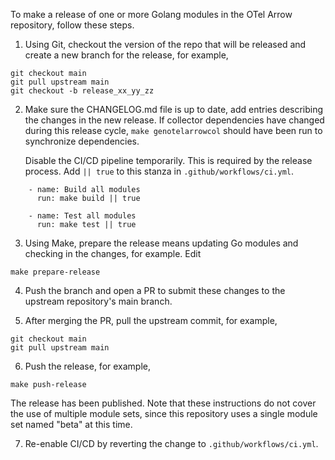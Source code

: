 To make a release of one or more Golang modules in the OTel Arrow
repository, follow these steps.

1. Using Git, checkout the version of the repo that will be released
   and create a new branch for the release, for example,

```
git checkout main
git pull upstream main
git checkout -b release_xx_yy_zz
```

2. Make sure the CHANGELOG.md file is up to date, add entries
   describing the changes in the new release.  If collector
   dependencies have changed during this release cycle, `make
   genotelarrowcol` should have been run to synchronize dependencies.
   
   Disable the CI/CD pipeline temporarily. This is required by the
   release process.  Add `|| true` to this stanza in `.github/workflows/ci.yml`.

```
    - name: Build all modules
      run: make build || true

    - name: Test all modules
      run: make test || true
```

3. Using Make, prepare the release means updating Go modules and
   checking in the changes, for example.  Edit 

```
make prepare-release
```

4. Push the branch and open a PR to submit these changes to the
   upstream repository's main branch.

5. After merging the PR, pull the upstream commit, for example,

```
git checkout main
git pull upstream main
```

6. Push the release, for example,

```
make push-release
```

The release has been published.  Note that these instructions do not
cover the use of multiple module sets, since this repository uses a
single module set named "beta" at this time.

7. Re-enable CI/CD by reverting the change to `.github/workflows/ci.yml`.
